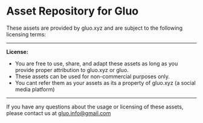 # Asset Repository for Gluo

These assets are provided by gluo.xyz and are subject to the following licensing terms:

---------------------

**License:**

- You are free to use, share, and adapt these assets as long as you provide proper attribution to gluo.xyz or gluo.
- These assets can be used for non-commercial purposes only.
- You cant refer them as your assets as its a property of gluo.xyz (a social media platform)

-----------------


If you have any questions about the usage or licensing of these assets, please contact us at gluo.info@gmail.com
